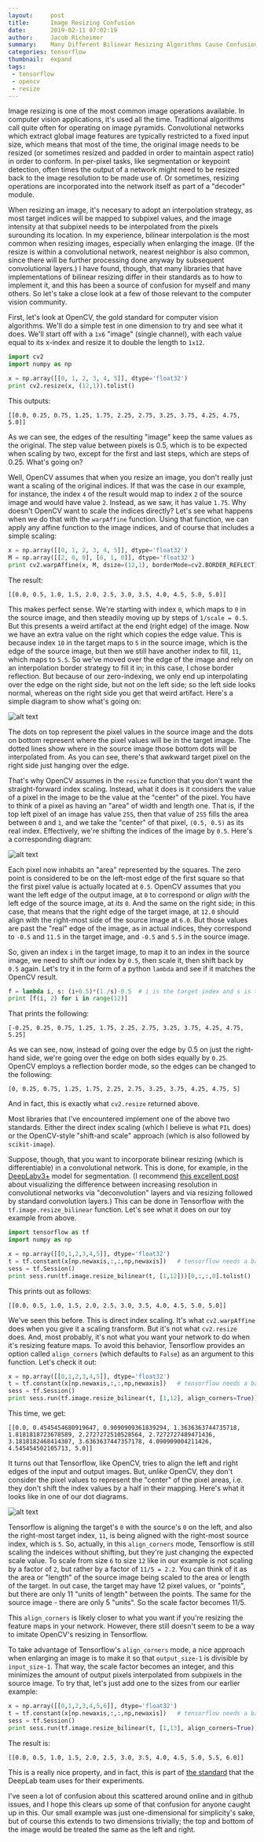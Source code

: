 ```yaml
---
layout:     post
title:      Image Resizing Confusion
date:       2019-02-11 07:02:19
author:     Jacob Richeimer
summary:    Many Different Bilinear Resizing Algorithms Cause Confusion
categories: tensorflow
thumbnail:  expand
tags:
 - tensorflow
 - opencv
 - resize
---
```


Image resizing is one of the most common image operations available. In computer vision applications, it's used all the time. Traditional algorithms call quite often for operating on image pyramids. Convolutional networks which extract global image features are typically restricted to a fixed input size, which means that most of the time, the original image needs to be resized (or sometimes resized and padded in order to maintain aspect ratio) in order to conform. In per-pixel tasks, like segmentation or keypoint detection, often times the output of a network might need to be resized back to the image resolution to be made use of. Or sometimes, resizing operations are incorporated into the network itself as part of a "decoder" module.

When resizing an image, it's necesary to adopt an interpolation strategy, as most target indices will be mapped to subpixel values, and the image intensity at that subpixel needs to be interpolated from the pixels surounding its location. In my experience, bilinear interpolation is the most common when resizing images, especially when enlarging the image. (If the resize is within a convolutional network, nearest neighbor is also common, since there will be further processing done anyway by subsequent convolutional layers.) I have found, though, that many libraries that have implementations of bilinear resizing differ in their standards as to how to implement it, and this has been a source of confusion for myself and many others. So let's take a close look at a few of those relevant to the computer vision community. 

First, let's look at OpenCV, the gold standard for computer vision algorithms. We'll do a simple test in one dimension to try and see what it does. We'll start off with a `1x6` "image" (single channel), with each value equal to its x-index and resize it to double the length to `1x12`.

```python
import cv2
import numpy as np

x = np.array([[0, 1, 2, 3, 4, 5]], dtype='float32')
print cv2.resize(x, (12,1)).tolist()
```
This outputs:
```
[[0.0, 0.25, 0.75, 1.25, 1.75, 2.25, 2.75, 3.25, 3.75, 4.25, 4.75, 5.0]]
```
As we can see, the edges of the resulting "image" keep the same values as the original. The step value between pixels is 0.5, which is to be expected when scaling by two, except for the first and last steps, which are steps of 0.25. What's going on?

Well, OpenCV assumes that when you resize an image, you don't really just want a scaling of the original indices. If that was the case in our example, for instance, the index `4` of the result would map to index `2` of the source image and would have value `2`. Instead, as we saw, it has value `1.75`.  Why doesn't OpenCV want to scale the indices directly? Let's see what happens when we do that with the `warpAffine` function. Using that function, we can apply any affine function to the image indices, and of course that includes a simple scaling:

```python
x = np.array([[0, 1, 2, 3, 4, 5]], dtype='float32')
M = np.array([[2, 0, 0], [0, 1, 0]], dtype='float32')
print cv2.warpAffine(x, M, dsize=(12,1), borderMode=cv2.BORDER_REFLECT).tolist()
```
The result:
```
[[0.0, 0.5, 1.0, 1.5, 2.0, 2.5, 3.0, 3.5, 4.0, 4.5, 5.0, 5.0]]
```
This makes perfect sense. We're starting with index `0`, which maps to `0` in the source image, and then steadily moving up by steps of `1/scale = 0.5`. But this presents a weird artifact at the end (right edge) of the image. Now we have an extra value on the right which copies the edge value. This is because index `10` in the target maps to `5` in the source image, which is the edge of the source image, but then we still have another index to fill, `11`, which maps to `5.5`. So we've moved over the edge of the image and rely on an interpolation border strategy to fill it in; in this case, I chose border reflection. But because of our zero-indexing, we only end up interpolating over the edge on the right side, but not on the left side; so the left side looks normal, whereas on the right side you get that weird artifact. Here's a simple diagram to show what's going on:

![alt text](https://github.com/jricheimer/jricheimer.github.io/raw/master/_data/resize1.png "Direct Index Scaling")

The dots on top represent the pixel values in the source image and the dots on bottom represent where the pixel values will be in the target image. The dotted lines show where in the source image those bottom dots will be interpolated from. As you can see, there's that awkward target pixel on the right side just hanging over the edge.

That's why OpenCV assumes in the `resize` function that you don't want the straight-forward index scaling. Instead, what it does is it considers the value of a pixel in the image to be the value at the "center" of the pixel. You have to think of a pixel as having an "area" of width and length one. That is, if the top left pixel of an image has value `255`, then that value of `255` fills the area between `0` and `1`, and we take the "center" of that pixel, `(0.5, 0.5)` as its real index. Effectively, we're shifting the indices of the image by `0.5`. Here's a corresponding diagram:

![alt text](https://github.com/jricheimer/jricheimer.github.io/raw/master/_data/resize2.png "OpenCV Resize Standard")

Each pixel now inhabits an "area" represented by the squares. The zero point is considered to be on the left-most edge of the first square so that the first pixel value is actually located at `0.5`. OpenCV assumes that you want the left edge of the output image, at `0` to correspond or *align with* the left edge of the source image, at *its* `0`. And the same on the right side; in this case, that means that the right edge of the target image, at `12.0` should align with the right-most side of the source image at `6.0`. But those values are past the "real" edge of the image, as in actual indices, they correspond to `-0.5` and `11.5` in the target image, and `-0.5` and `5.5` in the source image.

So, given an index `i` in the target image, to map it to an index in the source image, we need to shift our index by `0.5`, then scale it, then shift back by `0.5` again. Let's try it in the form of a python `lambda` and see if it matches the OpenCV result.

```python
f = lambda i, s: (i+0.5)*(1./s)-0.5  # i is the target index and s is the scale
print [f(i, 2) for i in range(12)]
```
That prints the following:
```
[-0.25, 0.25, 0.75, 1.25, 1.75, 2.25, 2.75, 3.25, 3.75, 4.25, 4.75, 5.25]
```
As we can see, now, instead of going over the edge by 0.5 on just the right-hand side, we're going over the edge on both sides equally by `0.25`. OpenCV employs a reflection border mode, so the edges can be changed to the following:
```
[0, 0.25, 0.75, 1.25, 1.75, 2.25, 2.75, 3.25, 3.75, 4.25, 4.75, 5]
```
And in fact, this is exactly what `cv2.resize` returned above.

Most libraries that I've encountered implement one of the above two standards. Either the direct index scaling (which I believe is what `PIL` does) or the OpenCV-style "shift-and scale" approach (which is also followed by `scikit-image`).

Suppose, though, that you want to incorporate bilinear resizing (which is differentiable) in a convolutional network. This is done, for example, in the [DeepLabv3+][1] model for segmentation. (I recommend [this excellent post][2] about visualizing the difference between increasing resolution in convolutional networks via "deconvolution" layers and via resizing followed by standard convolution layers.) This can be done in Tensorflow with the `tf.image.resize_bilinear` function. Let's see what it does on our toy example from above.

```python
import tensorflow as tf
import numpy as np

x = np.array([[0,1,2,3,4,5]], dtype='float32')
t = tf.constant(x[np.newaxis,:,:,np,newaxis])   # tensorflow needs a batch axis and a channel axis
sess = tf.Session()
print sess.run(tf.image.resize_bilinear(t, [1,12]))[0,:,:,0].tolist()
```
This prints out as follows:
```
[[0.0, 0.5, 1.0, 1.5, 2.0, 2.5, 3.0, 3.5, 4.0, 4.5, 5.0, 5.0]]
```
We've seen this before. This is direct index scaling. It's what `cv2.warpAffine` does when you give it a scaling transform. But it's not what `cv2.resize` does. And, most probably, it's not what you want your network to do when it's resizing feature maps. To avoid this behavior, Tensorflow provides an option called `align_corners` (which defaults to `False`) as an argument to this function. Let's check it out:

```python
x = np.array([[0,1,2,3,4,5]], dtype='float32')
t = tf.constant(x[np.newaxis,:,:,np,newaxis])   # tensorflow needs a batch axis and a channel axis
sess = tf.Session()
print sess.run(tf.image.resize_bilinear(t, [1,12], align_corners=True))[0,:,:,0].tolist()
```
This time, we get:
```
[[0.0, 0.4545454680919647, 0.9090909361839294, 1.3636363744735718, 1.8181818723678589, 2.2727272510528564, 2.7272727489471436, 3.1818182468414307, 3.6363637447357178, 4.090909004211426, 4.545454502105713, 5.0]]
```

It turns out that Tensorflow, like OpenCV, tries to align the left and right edges of the input and output images. But, *unlike* OpenCV, they don't consider the pixel values to represent the "center" of the pixel areas, i.e. they don't shift the index values by a half in their mapping. Here's what it looks like in one of our dot diagrams.

![alt text](https://github.com/jricheimer/jricheimer.github.io/raw/master/_data/resize3.png "Tensorflow Align Corners")

Tensorflow is aligning the target's `0` with the source's `0` on the left, and also the right-most target index, `11`, is being aligned with the right-most source index, which is `5`. So, actually, in this `align_corners` mode, Tensorflow is still scaling the indeices without shifting, but they're just changing the expected scale value. To scale from size `6` to size `12` like in our example is not scaling by a factor of `2`, but rather by a factor of `11/5 = 2.2`. You can think of it as the area or "length" of the source image being scaled to the area or length of the target. In out case, the target may have 12 pixel values, or "points", but there are only 11 "units of length" between the points. The same for the source image - there are only 5 "units". So the scale factor becomes 11/5.

This `align_corners` is likely closer to what you want if you're resizing the feature maps in your network. However, there still doesn't seem to be a way to imitate OpenCV's resizing in Tensorflow.

To take advantage of Tensorflow's `align_corners` mode, a nice approach when enlarging an image is to make it so that `output_size-1` is divisible by `input_size-1`. That way, the scale factor becomes an integer, and this minimizes the amount of output pixels interpolated from subpixels in the source image. To try that, let's just add one to the sizes from our earlier example:
```python
x = np.array([[0,1,2,3,4,5,6]], dtype='float32')
t = tf.constant(x[np.newaxis,:,:,np,newaxis])   # tensorflow needs a batch axis and a channel axis
sess = tf.Session()
print sess.run(tf.image.resize_bilinear(t, [1,13], align_corners=True))[0,:,:,0].tolist()
```
The result is:
```
[[0.0, 0.5, 1.0, 1.5, 2.0, 2.5, 3.0, 3.5, 4.0, 4.5, 5.0, 5.5, 6.0]]
```
This is a really nice property, and in fact, this is part of [the standard][3] that the DeepLab team uses for their experiments.

I've seen a lot of confusion about this scattered around online and in github issues, and I hope this clears up some of that confusion for anyone caught up in this. Our small example was just one-dimensional for simplicity's sake, but of course this extends to two dimensions trivially; the top and bottom of the image would be treated the same as the left and right.

[1]: https://arxiv.org/abs/1802.02611
[2]: https://distill.pub/2016/deconv-checkerboard/
[3]: https://github.com/tensorflow/tensorflow/issues/6720#issuecomment-298190596

